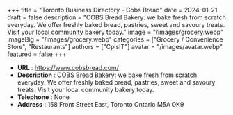 +++
title = "Toronto Business Directory - Cobs Bread"
date = 2024-01-21
draft = false
description = "COBS Bread Bakery: we bake fresh from scratch everyday. We offer freshly baked bread, pastries, sweet and savoury treats. Visit your local community bakery today."
image = "/images/grocery.webp"
imageBig = "/images/grocery.webp"
categories = ["Grocery / Convenience Store", "Restaurants"]
authors = ["CplsIT"]
avatar = "/images/avatar.webp"
featured = false
+++


* **URL** :  https://www.cobsbread.com/
* **Description** : COBS Bread Bakery: we bake fresh from scratch everyday. We offer freshly baked bread, pastries, sweet and savoury treats. Visit your local community bakery today. 
* **Telephone** : None
* **Address** : 158 Front Street East, Toronto Ontario M5A 0K9